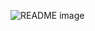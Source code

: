 <picture> <source media="(prefers-color-scheme: dark)" srcset="https://i.imgur.com/6zUUS9V.jpeg"> <source media="(prefers-color-scheme: light)" srcset="https://i.imgur.com/6zUUS9V.jpeg"> <img alt="README image" src="https://i.imgur.com/6zUUS9V.jpeg"> </picture>
